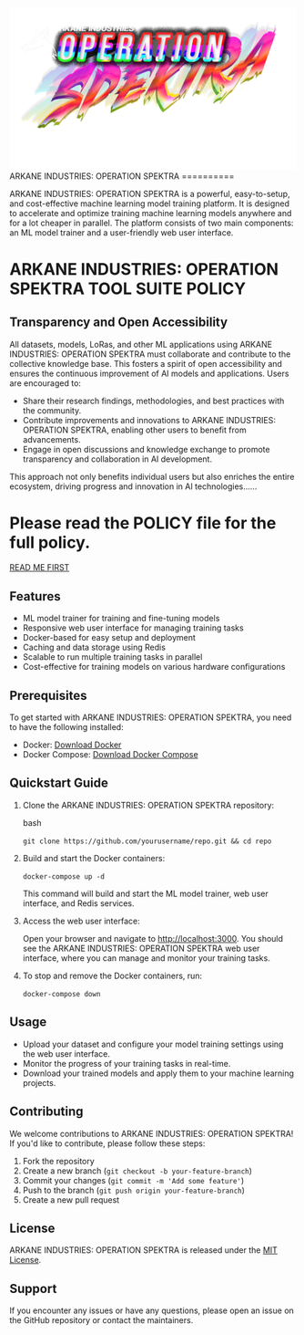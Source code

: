 <img src="./operation-spectra.png"/>
ARKANE INDUSTRIES: OPERATION SPEKTRA
==========

ARKANE INDUSTRIES: OPERATION SPEKTRA is a powerful, easy-to-setup, and cost-effective machine learning model training platform. It is designed to accelerate and optimize training machine learning models anywhere and for a lot cheaper in parallel. The platform consists of two main components: an ML model trainer and a user-friendly web user interface.


ARKANE INDUSTRIES: OPERATION SPEKTRA TOOL SUITE POLICY
=====================================================
## Transparency and Open Accessibility

All datasets, models, LoRas, and other ML applications using ARKANE INDUSTRIES: OPERATION SPEKTRA must collaborate and contribute to the collective knowledge base. This fosters a spirit of open accessibility and ensures the continuous improvement of AI models and applications. Users are encouraged to:

*   Share their research findings, methodologies, and best practices with the community.
*   Contribute improvements and innovations to ARKANE INDUSTRIES: OPERATION SPEKTRA, enabling other users to benefit from advancements.
*   Engage in open discussions and knowledge exchange to promote transparency and collaboration in AI development.

This approach not only benefits individual users but also enriches the entire ecosystem, driving progress and innovation in AI technologies......

# Please read the POLICY file for the full policy.
<a href="./POLICY.MD">READ ME FIRST</a>

Features
--------

*   ML model trainer for training and fine-tuning models
*   Responsive web user interface for managing training tasks
*   Docker-based for easy setup and deployment
*   Caching and data storage using Redis
*   Scalable to run multiple training tasks in parallel
*   Cost-effective for training models on various hardware configurations

Prerequisites
-------------

To get started with ARKANE INDUSTRIES: OPERATION SPEKTRA, you need to have the following installed:

*   Docker: [Download Docker](https://www.docker.com/get-started)
*   Docker Compose: [Download Docker Compose](https://docs.docker.com/compose/install/)

Quickstart Guide
----------------

1.  Clone the ARKANE INDUSTRIES: OPERATION SPEKTRA repository:

    bash

    `git clone https://github.com/yourusername/repo.git && cd repo`

2.  Build and start the Docker containers:



    `docker-compose up -d`

    This command will build and start the ML model trainer, web user interface, and Redis services.

3.  Access the web user interface:

    Open your browser and navigate to [http://localhost:3000](http://localhost:3000). You should see the ARKANE INDUSTRIES: OPERATION SPEKTRA web user interface, where you can manage and monitor your training tasks.

4.  To stop and remove the Docker containers, run:



    `docker-compose down`


Usage
-----

*   Upload your dataset and configure your model training settings using the web user interface.
*   Monitor the progress of your training tasks in real-time.
*   Download your trained models and apply them to your machine learning projects.

Contributing
------------

We welcome contributions to ARKANE INDUSTRIES: OPERATION SPEKTRA! If you'd like to contribute, please follow these steps:

1.  Fork the repository
2.  Create a new branch (`git checkout -b your-feature-branch`)
3.  Commit your changes (`git commit -m 'Add some feature'`)
4.  Push to the branch (`git push origin your-feature-branch`)
5.  Create a new pull request

License
-------

ARKANE INDUSTRIES: OPERATION SPEKTRA is released under the [MIT License](LICENSE).

Support
-------

If you encounter any issues or have any questions, please open an issue on the GitHub repository or contact the maintainers.
